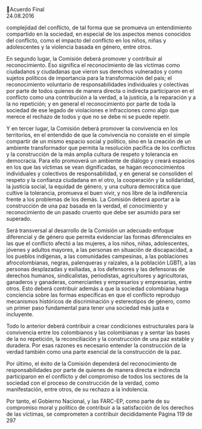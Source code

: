 Acuerdo Final  
24.08.2016  

complejidad del conflicto, de tal forma que se promueva un entendimiento compartido en la sociedad, 
en especial de los aspectos menos conocidos del conflicto, como el impacto del conflicto en los niños, 
niñas y adolescentes y la violencia basada en género, entre otros.  
 
En  segundo  lugar,  la  Comisión  deberá  promover  y  contribuir  al  reconocimiento.  Eso  significa  el 
reconocimiento  de  las  víctimas  como  ciudadanos  y  ciudadanas  que  vieron  sus  derechos  vulnerados  y 
como sujetos políticos de importancia para la transformación del país; el reconocimiento voluntario de 
responsabilidades  individuales  y  colectivas  por  parte  de  todos  quienes  de  manera  directa  o  indirecta 
participaron  en  el  conflicto  como  una  contribución  a  la  verdad,  a  la  justicia,  a  la  reparación  y  a  la  no 
repetición; y en general el reconocimiento por parte de toda la sociedad de ese legado de violaciones e 
infracciones como algo que merece el rechazo de todos y que no se debe ni se puede repetir.  
 
Y en tercer lugar, la Comisión deberá promover la convivencia en los territorios, en el entendido de que 
la convivencia no consiste en el simple compartir de un mismo espacio social y político, sino en la creación 
de un ambiente transformador que permita la resolución pacífica de los conflictos y la construcción de la 
más amplia cultura de respeto y tolerancia en democracia. Para ello promoverá un ambiente de diálogo 
y creará espacios en los que las víctimas se vean dignificadas, se hagan reconocimientos individuales y 
colectivos de responsabilidad, y en general se consoliden el respeto y la confianza ciudadana en el otro, 
la  cooperación  y  la  solidaridad,  la  justicia  social,  la  equidad  de  género,  y  una  cultura  democrática  que 
cultive la tolerancia, promueva el buen vivir, y nos libre de la indiferencia frente a los problemas de los 
demás. La Comisión deberá aportar a la construcción de una paz basada en la verdad, el conocimiento y 
reconocimiento de un pasado cruento que debe ser asumido para ser superado.  
 
Será transversal al desarrollo de la Comisión un adecuado enfoque diferencial y de género que permita 
evidenciar  las  formas  diferenciales  en  las  que  el  conflicto  afectó  a  las  mujeres,  a  los  niños,  niñas, 
adolescentes,  jóvenes  y  adultos  mayores,  a  las  personas  en  situación  de  discapacidad,  a  los  pueblos 
indígenas,  a  las  comunidades  campesinas,  a  las  poblaciones  afrocolombianas,  negras,  palenqueras  y 
raizales, a la población LGBTI, a las personas desplazadas y exiliadas, a los defensores y las defensoras de 
derechos  humanos,  sindicalistas,  periodistas,  agricultores  y  agricultoras,  ganaderos  y  ganaderas, 
comerciantes y empresarios y empresarias, entre otros. Esto deberá contribuir además a que la sociedad 
colombiana  haga  conciencia  sobre  las  formas  específicas  en  que  el  conflicto  reprodujo  mecanismos 
históricos de discriminación y estereotipos de género, como un primer paso fundamental para tener una 
sociedad más justa e incluyente. 
 
Todo  lo  anterior  deberá  contribuir  a  crear  condiciones  estructurales  para  la  convivencia  entre  los 
colombianos y las colombianas y a sentar las bases de la no repetición, la reconciliación y la construcción 
de  una  paz  estable  y  duradera.  Por  esas  razones  es  necesario  entender  la  construcción  de  la  verdad 
también como una parte esencial de la construcción de la paz. 
 
Por  último,  el  éxito  de  la  Comisión  dependerá  del  reconocimiento  de  responsabilidades  por  parte  de 
quienes de manera directa e indirecta participaron en el conflicto y del compromiso de todos los sectores 
de  la  sociedad  con  el  proceso  de  construcción  de  la  verdad,  como  manifestación,  entre  otros,  de  su 
rechazo a la indolencia. 
 
Por  tanto,  el  Gobierno  Nacional,  y  las  FARC-EP,  como  parte  de  su  compromiso  moral  y  político  de 
contribuir a la satisfacción de los derechos de las víctimas, se comprometen a contribuir decididamente 
Página 119 de 297 
 

